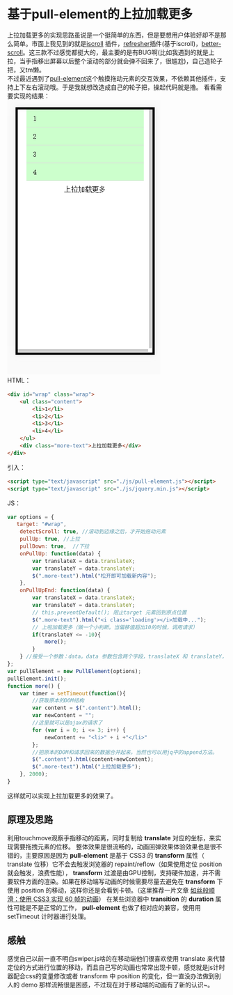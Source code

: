
# 基于pull-element的上拉加载更多
上拉加载更多的实现思路虽说是一个挺简单的东西，但是要想用户体验好却不是那么简单。市面上我见到的就是[iscroll](https://github.com/cubiq/iscroll "iscroll") 插件，[refresher](http://www.jq22.com/jquery-info4469 "refresher")插件(基于iscroll)，[better-scroll](https://github.com/feibingbalabala/better-scroll "better-scroll")。这三款不过感觉都挺大的，最主要的是有BUG啊(比如我遇到的就是上拉，当手指移出屏幕以后整个滚动的部分就会弹不回来了，很尴尬)，自己造轮子把，又tm懒。<br />
不过最近遇到了[pull-element](https://github.com/Lucifier129/pull-element "pull-element")这个触摸拖动元素的交互效果，不依赖其他插件，支持上下左右滚动哦。于是我就想改造成自己的轮子把，操起代码就是撸。
看看需要实现的结果：<br />
![Alt text](./demo.gif)<br />
HTML：
``` html
<div id="wrap" class="wrap">
    <ul class="content">
        <li>1</li>
        <li>2</li>
        <li>3</li>
        <li>4</li>
    </ul>
    <div class="more-text">上拉加载更多</div>
</div>
```
引入：
```html 
<script type="text/javascript" src="./js/pull-element.js"></script>
<script type="text/javascript" src="./js/jquery.min.js"></script>
```
JS：
``` js
var options = {
   target: "#wrap",
    detectScroll: true, //滚动到边缘之后，才开始拖动元素
    pullUp: true, //上拉
    pullDown: true,  //下拉
    onPullUp: function(data) {
        var translateX = data.translateX;
        var translateY = data.translateY;
        $(".more-text").html("松开即可加载新内容");
    },
    onPullUpEnd: function(data) {
        var translateX = data.translateX;
        var translateY = data.translateY;
        // this.preventDefault(); 阻止target 元素回到原点位置
        $(".more-text").html("<i class='loading'></i>加载中...");
        // 上啦加载更多（做一个小判断。当偏移值超出10的时候，调用请求）
        if(translateY <= -10){
            more();
        }
    } //接受一个参数：data。data 参数包含两个字段，translateX 和 translateY，分别是 X 轴和 Y 轴的偏移值，
};
var pullElement = new PullElement(options);
pullElement.init();
function more() {
    var timer = setTimeout(function(){
        //获取原本的DOM结构
        var content = $(".content").html();
        var newContent = "";
        //这里就可以是ajax的请求了
        for (var i = 0; i <= 3; i++) {
            newContent += "<li>" + i +"</li>"
        };
        //把原本的DOM和请求回来的数据合并起来，当然也可以用jq中的append方法。
        $(".content").html(content+newContent);
        $(".more-text").html("上拉加载更多");
    }, 2000);
}
```
这样就可以实现上拉加载更多的效果了。
## 原理及思路
利用touchmove观察手指移动的距离，同时复制给 **translate** 对应的坐标，来实现需要拖拽元素的位移。
整体效果是很流畅的，动画回弹效果体验效果也是很不错的，主要原因是因为 **pull-element** 是基于 CSS3 的 **transform** 属性（ translate 位移）它不会去触发浏览器的 repaint/reflow（如果使用定位 position 就会触发，浪费性能）， **transform** 过渡是由GPU控制，支持硬件加速，并不需要软件方面的渲染。如果在移动端写动画的时候需要尽量去避免在 **transform** 下使用 position 的移动，这样你还是会看到卡顿。（这里推荐一片文章 [如丝般顺滑：使用 CSS3 实现 60 帧的动画](http://blog.csdn.net/qq_15096707/article/details/52269725 "如丝般顺滑：使用 CSS3 实现 60 帧的动画")）
在某些浏览器中 **transition** 的 **duration** 属性可能是不是正常的工作， **pull-element** 也做了相对应的兼容，使用用 setTimeout 计时器进行处理。<br />
## 感触
感觉自己以前一直不明白swiper.js啥的在移动端他们很喜欢使用 translate 来代替定位的方式进行位置的移动，而且自己写的动画也常常出现卡顿，感觉就是js计时器配合css的变量修改或者 transform 中 position 的变化，但一直没办法做到别人的 demo 那样流畅很是困惑，不过现在对于移动端的动画有了新的认识~。
